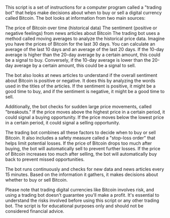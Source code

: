 This script is a set of instructions for a computer program called a "trading bot" that helps make decisions about when to buy or sell a digital currency called Bitcoin. The bot looks at information from two main sources:

The price of Bitcoin over time (historical data)
The sentiment (positive or negative feelings) from news articles about Bitcoin
The trading bot uses a method called moving averages to analyze the historical price data. Imagine you have the prices of Bitcoin for the last 30 days. You can calculate an average of the last 10 days and an average of the last 20 days. If the 10-day average is higher than the 20-day average by a certain amount, this could be a signal to buy. Conversely, if the 10-day average is lower than the 20-day average by a certain amount, this could be a signal to sell.

The bot also looks at news articles to understand if the overall sentiment about Bitcoin is positive or negative. It does this by analyzing the words used in the titles of the articles. If the sentiment is positive, it might be a good time to buy, and if the sentiment is negative, it might be a good time to sell.

Additionally, the bot checks for sudden large price movements, called "breakouts." If the price moves above the highest price in a certain period, it could signal a buying opportunity. If the price moves below the lowest price in a certain period, it could signal a selling opportunity.

The trading bot combines all these factors to decide when to buy or sell Bitcoin. It also includes a safety measure called a "stop-loss order" that helps limit potential losses. If the price of Bitcoin drops too much after buying, the bot will automatically sell to prevent further losses. If the price of Bitcoin increases too much after selling, the bot will automatically buy back to prevent missed opportunities.

The bot runs continuously and checks for new data and news articles every 15 minutes. Based on the information it gathers, it makes decisions about whether to buy or sell Bitcoin.

Please note that trading digital currencies like Bitcoin involves risk, and using a trading bot doesn't guarantee you'll make a profit. It's essential to understand the risks involved before using this script or any other trading bot. The script is for educational purposes only and should not be considered financial advice.

